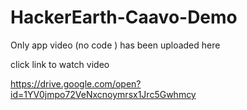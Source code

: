 # HackerEarth-Caavo-Demo
Only app video (no code ) has been uploaded here

click link to watch video

https://drive.google.com/open?id=1YV0jmpo72VeNxcnoymrsx1Jrc5Gwhmcy
